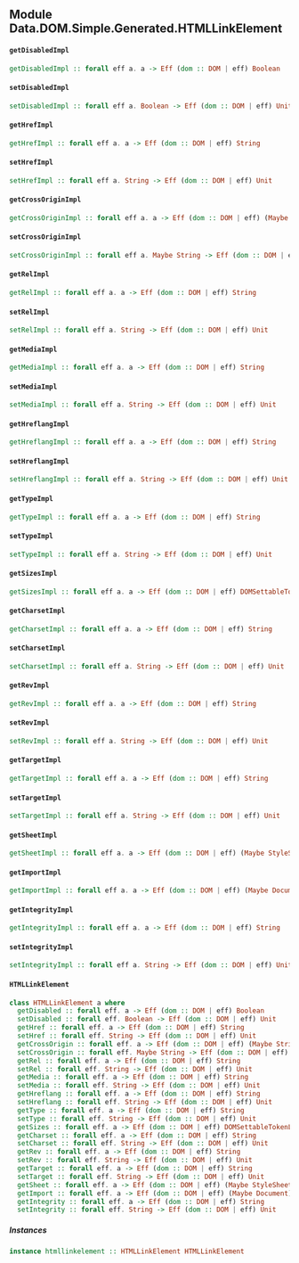 ## Module Data.DOM.Simple.Generated.HTMLLinkElement

#### `getDisabledImpl`

``` purescript
getDisabledImpl :: forall eff a. a -> Eff (dom :: DOM | eff) Boolean
```

#### `setDisabledImpl`

``` purescript
setDisabledImpl :: forall eff a. Boolean -> Eff (dom :: DOM | eff) Unit
```

#### `getHrefImpl`

``` purescript
getHrefImpl :: forall eff a. a -> Eff (dom :: DOM | eff) String
```

#### `setHrefImpl`

``` purescript
setHrefImpl :: forall eff a. String -> Eff (dom :: DOM | eff) Unit
```

#### `getCrossOriginImpl`

``` purescript
getCrossOriginImpl :: forall eff a. a -> Eff (dom :: DOM | eff) (Maybe String)
```

#### `setCrossOriginImpl`

``` purescript
setCrossOriginImpl :: forall eff a. Maybe String -> Eff (dom :: DOM | eff) Unit
```

#### `getRelImpl`

``` purescript
getRelImpl :: forall eff a. a -> Eff (dom :: DOM | eff) String
```

#### `setRelImpl`

``` purescript
setRelImpl :: forall eff a. String -> Eff (dom :: DOM | eff) Unit
```

#### `getMediaImpl`

``` purescript
getMediaImpl :: forall eff a. a -> Eff (dom :: DOM | eff) String
```

#### `setMediaImpl`

``` purescript
setMediaImpl :: forall eff a. String -> Eff (dom :: DOM | eff) Unit
```

#### `getHreflangImpl`

``` purescript
getHreflangImpl :: forall eff a. a -> Eff (dom :: DOM | eff) String
```

#### `setHreflangImpl`

``` purescript
setHreflangImpl :: forall eff a. String -> Eff (dom :: DOM | eff) Unit
```

#### `getTypeImpl`

``` purescript
getTypeImpl :: forall eff a. a -> Eff (dom :: DOM | eff) String
```

#### `setTypeImpl`

``` purescript
setTypeImpl :: forall eff a. String -> Eff (dom :: DOM | eff) Unit
```

#### `getSizesImpl`

``` purescript
getSizesImpl :: forall eff a. a -> Eff (dom :: DOM | eff) DOMSettableTokenList
```

#### `getCharsetImpl`

``` purescript
getCharsetImpl :: forall eff a. a -> Eff (dom :: DOM | eff) String
```

#### `setCharsetImpl`

``` purescript
setCharsetImpl :: forall eff a. String -> Eff (dom :: DOM | eff) Unit
```

#### `getRevImpl`

``` purescript
getRevImpl :: forall eff a. a -> Eff (dom :: DOM | eff) String
```

#### `setRevImpl`

``` purescript
setRevImpl :: forall eff a. String -> Eff (dom :: DOM | eff) Unit
```

#### `getTargetImpl`

``` purescript
getTargetImpl :: forall eff a. a -> Eff (dom :: DOM | eff) String
```

#### `setTargetImpl`

``` purescript
setTargetImpl :: forall eff a. String -> Eff (dom :: DOM | eff) Unit
```

#### `getSheetImpl`

``` purescript
getSheetImpl :: forall eff a. a -> Eff (dom :: DOM | eff) (Maybe StyleSheet)
```

#### `getImportImpl`

``` purescript
getImportImpl :: forall eff a. a -> Eff (dom :: DOM | eff) (Maybe Document)
```

#### `getIntegrityImpl`

``` purescript
getIntegrityImpl :: forall eff a. a -> Eff (dom :: DOM | eff) String
```

#### `setIntegrityImpl`

``` purescript
setIntegrityImpl :: forall eff a. String -> Eff (dom :: DOM | eff) Unit
```

#### `HTMLLinkElement`

``` purescript
class HTMLLinkElement a where
  getDisabled :: forall eff. a -> Eff (dom :: DOM | eff) Boolean
  setDisabled :: forall eff. Boolean -> Eff (dom :: DOM | eff) Unit
  getHref :: forall eff. a -> Eff (dom :: DOM | eff) String
  setHref :: forall eff. String -> Eff (dom :: DOM | eff) Unit
  getCrossOrigin :: forall eff. a -> Eff (dom :: DOM | eff) (Maybe String)
  setCrossOrigin :: forall eff. Maybe String -> Eff (dom :: DOM | eff) Unit
  getRel :: forall eff. a -> Eff (dom :: DOM | eff) String
  setRel :: forall eff. String -> Eff (dom :: DOM | eff) Unit
  getMedia :: forall eff. a -> Eff (dom :: DOM | eff) String
  setMedia :: forall eff. String -> Eff (dom :: DOM | eff) Unit
  getHreflang :: forall eff. a -> Eff (dom :: DOM | eff) String
  setHreflang :: forall eff. String -> Eff (dom :: DOM | eff) Unit
  getType :: forall eff. a -> Eff (dom :: DOM | eff) String
  setType :: forall eff. String -> Eff (dom :: DOM | eff) Unit
  getSizes :: forall eff. a -> Eff (dom :: DOM | eff) DOMSettableTokenList
  getCharset :: forall eff. a -> Eff (dom :: DOM | eff) String
  setCharset :: forall eff. String -> Eff (dom :: DOM | eff) Unit
  getRev :: forall eff. a -> Eff (dom :: DOM | eff) String
  setRev :: forall eff. String -> Eff (dom :: DOM | eff) Unit
  getTarget :: forall eff. a -> Eff (dom :: DOM | eff) String
  setTarget :: forall eff. String -> Eff (dom :: DOM | eff) Unit
  getSheet :: forall eff. a -> Eff (dom :: DOM | eff) (Maybe StyleSheet)
  getImport :: forall eff. a -> Eff (dom :: DOM | eff) (Maybe Document)
  getIntegrity :: forall eff. a -> Eff (dom :: DOM | eff) String
  setIntegrity :: forall eff. String -> Eff (dom :: DOM | eff) Unit
```

##### Instances
``` purescript
instance htmllinkelement :: HTMLLinkElement HTMLLinkElement
```


